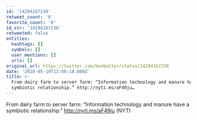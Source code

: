 ```yaml
---
id: '14294167238'
retweet_count: '0'
favorite_count: '0'
id_str: '14294167238'
retweeted: false
entities:
  hashtags: []
  symbols: []
  user_mentions: []
  urls: []
original_url: https://twitter.com/benbalter/status/14294167238
date: '2010-05-19T13:08:18.000Z'
title: >-
  From dairy farm to server farm: “Information technology and manure have a
  symbiotic relationship.” http://nyti.ms/aF49ju…
---
```


From dairy farm to server farm: “Information technology and manure have a symbiotic relationship.” http://nyti.ms/aF49ju (NYT)